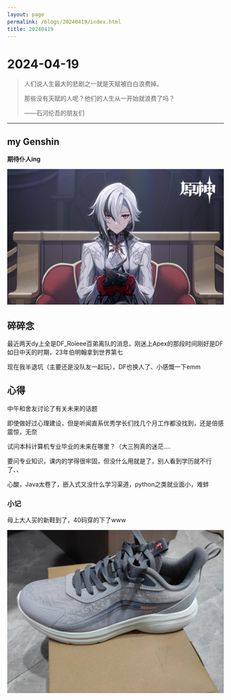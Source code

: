```yaml
---
layout: page
permalink: /blogs/20240419/index.html
title: 20240419
---
```


# 2024-04-19

> 人们说人生最大的悲剧之一就是天赋被白白浪费掉。
>
> 那些没有天赋的人呢？他们的人生从一开始就浪费了吗？
>
> ——石河伦吾的朋友们

------

## my Genshin

**期待仆人ing**

![阿蕾奇诺](..\images\仆人.png)



## 碎碎念

最近两天dy上全是DF_Roieee百弟离队的消息，刚迷上Apex的那段时间刚好是DF如日中天的时期，23年伯明翰拿到世界第七

现在我半退坑（主要还是没队友一起玩），DF也换人了、小感慨一下emm



## 心得

中午和舍友讨论了有关未来的话题

即使做好过心理建设，但是听闻直系优秀学长们找几个月工作都没找到，还是倍感震惊，无奈

 试问本科计算机专业毕业的未来在哪里？（大三狗真的迷茫....

要问专业知识，课内的学得很牢固，但没什么用就是了，别人看到学历就不行了、、

心酸，Java太卷了，嵌入式又没什么学习渠道，python之类就业面小，难蚌



### 小记

母上大人买的新鞋到了，40码穿的下了www

![新鞋](..\images\0419鞋子.jpg)



